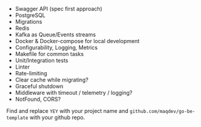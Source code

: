 - Swagger API (spec first approach)
- PostgreSQL
- Migrations
- Redis
- Kafka as Queue/Events streams
- Docker & Docker-compose for local development
- Configurability, Logging, Metrics
- Makefile for common tasks
- Unit/Integration tests
- Linter
- Rate-limiting
- Clear cache while migrating?
- Graceful shutdown
- Middleware with timeout / telemetry / logging?
- NotFound, CORS?

Find and replace `YEY` with your project name and `github.com/maqdev/go-be-template` with your github repo.